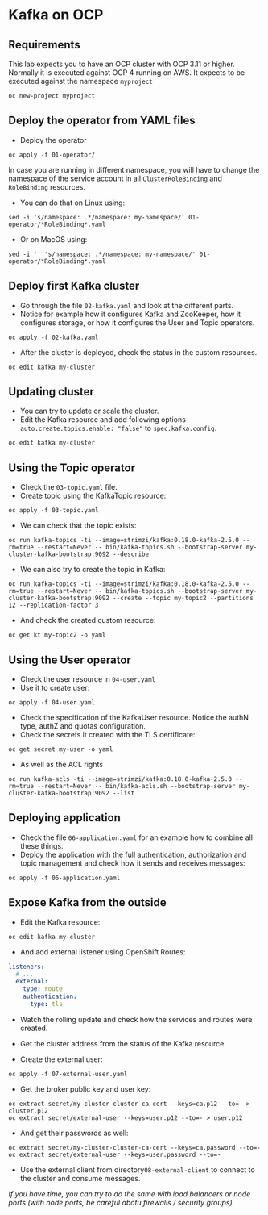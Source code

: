 # Kafka on OCP

## Requirements

This lab expects you to have an OCP cluster with OCP 3.11 or higher.
Normally it is executed against OCP 4 running on AWS.
It expects to be executed against the namespace `myproject`

```
oc new-project myproject
```

## Deploy the operator from YAML files

* Deploy the operator

```
oc apply -f 01-operator/
```

In case you are running in different namespace, you will have to change the namespace of the service account in all `ClusterRoleBinding` and `RoleBinding` resources.

* You can do that on Linux using:

```
sed -i 's/namespace: .*/namespace: my-namespace/' 01-operator/*RoleBinding*.yaml
```

* Or on MacOS using:

```
sed -i '' 's/namespace: .*/namespace: my-namespace/' 01-operator/*RoleBinding*.yaml
```

## Deploy first Kafka cluster

* Go through the file `02-kafka.yaml` and look at the different parts.
* Notice for example how it configures Kafka and ZooKeeper, how it configures storage, or how it configures the User and Topic operators.

```
oc apply -f 02-kafka.yaml
```

* After the cluster is deployed, check the status in the custom resources.

```
oc edit kafka my-cluster
```

## Updating cluster

* You can try to update or scale the cluster.
* Edit the Kafka resource and add following options `auto.create.topics.enable: "false"` to `spec.kafka.config`.

```
oc edit kafka my-cluster
```

## Using the Topic operator

* Check the `03-topic.yaml` file.
* Create topic using the KafkaTopic resource:

```
oc apply -f 03-topic.yaml
```

* We can check that the topic exists:

```
oc run kafka-topics -ti --image=strimzi/kafka:0.18.0-kafka-2.5.0 --rm=true --restart=Never -- bin/kafka-topics.sh --bootstrap-server my-cluster-kafka-bootstrap:9092 --describe
```

* We can also try to create the topic in Kafka:

```
oc run kafka-topics -ti --image=strimzi/kafka:0.18.0-kafka-2.5.0 --rm=true --restart=Never -- bin/kafka-topics.sh --bootstrap-server my-cluster-kafka-bootstrap:9092 --create --topic my-topic2 --partitions 12 --replication-factor 3
```

* And check the created custom resource:

```
oc get kt my-topic2 -o yaml
```

## Using the User operator

* Check the user resource in `04-user.yaml`
* Use it to create user:

```
oc apply -f 04-user.yaml
```

* Check the specification of the KafkaUser resource.
Notice the authN type, authZ and quotas configuration.
* Check the secrets it created with the TLS certificate:

```
oc get secret my-user -o yaml
```

* As well as the ACL rights

```
oc run kafka-acls -ti --image=strimzi/kafka:0.18.0-kafka-2.5.0 --rm=true --restart=Never -- bin/kafka-acls.sh --bootstrap-server my-cluster-kafka-bootstrap:9092 --list
```

## Deploying application

* Check the file `06-application.yaml` for an example how to combine all these things.
* Deploy the application with the full authentication, authorization and topic management and check how it sends and receives messages:

```
oc apply -f 06-application.yaml
```

## Expose Kafka from the outside

* Edit the Kafka resource:

```
oc edit kafka my-cluster
```

* And add external listener using OpenShift Routes:

```yaml
listeners:
  # ...
  external:
    type: route
    authentication:
      type: tls
```

* Watch the rolling update and check how the services and routes were created.
* Get the cluster address from the status of the Kafka resource.

* Create the external user:

```
oc apply -f 07-external-user.yaml
```

* Get the broker public key and user key:

```
oc extract secret/my-cluster-cluster-ca-cert --keys=ca.p12 --to=- > cluster.p12
oc extract secret/external-user --keys=user.p12 --to=- > user.p12
```

* And get their passwords as well:

```
oc extract secret/my-cluster-cluster-ca-cert --keys=ca.password --to=-
oc extract secret/external-user --keys=user.password --to=-
```

* Use the external client from directory`08-external-client` to connect to the cluster and consume messages.

_If you have time, you can try to do the same with load balancers or node ports (with node ports, be careful abotu firewalls / security groups)._